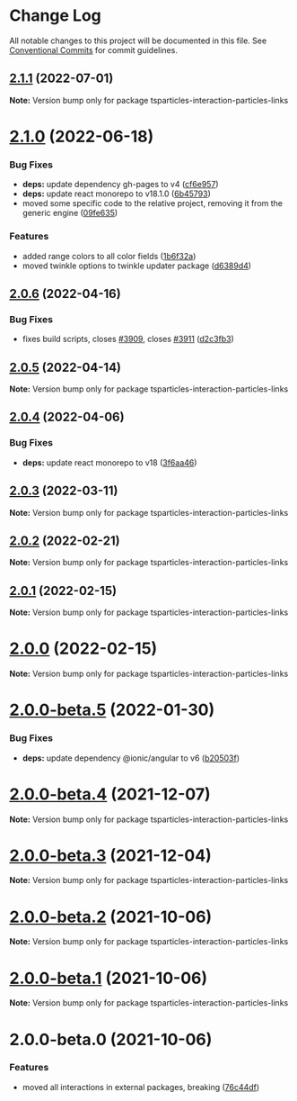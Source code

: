 # Change Log

All notable changes to this project will be documented in this file.
See [Conventional Commits](https://conventionalcommits.org) for commit guidelines.

## [2.1.1](https://github.com/matteobruni/tsparticles/compare/tsparticles-interaction-particles-links@2.1.0...tsparticles-interaction-particles-links@2.1.1) (2022-07-01)

**Note:** Version bump only for package tsparticles-interaction-particles-links





# [2.1.0](https://github.com/matteobruni/tsparticles/compare/tsparticles-interaction-particles-links@2.0.6...tsparticles-interaction-particles-links@2.1.0) (2022-06-18)


### Bug Fixes

* **deps:** update dependency gh-pages to v4 ([cf6e957](https://github.com/matteobruni/tsparticles/commit/cf6e9577132afcec26410f7321fcf5ffcfb05930))
* **deps:** update react monorepo to v18.1.0 ([6b45793](https://github.com/matteobruni/tsparticles/commit/6b457937c41d7681a2135dfcb6ff220e578f22bb))
* moved some specific code to the relative project, removing it from the generic engine ([09fe635](https://github.com/matteobruni/tsparticles/commit/09fe63568adc244d11b7eff009626b905d5b05e4))


### Features

* added range colors to all color fields ([1b6f32a](https://github.com/matteobruni/tsparticles/commit/1b6f32ad50beb3dc4813187a6e1d03f3013f3ca9))
* moved twinkle options to twinkle updater package ([d6389d4](https://github.com/matteobruni/tsparticles/commit/d6389d4750bdbd2945a1fe84a781671e618122d2))





## [2.0.6](https://github.com/matteobruni/tsparticles/compare/tsparticles-interaction-particles-links@2.0.5...tsparticles-interaction-particles-links@2.0.6) (2022-04-16)


### Bug Fixes

* fixes build scripts, closes [#3909](https://github.com/matteobruni/tsparticles/issues/3909), closes [#3911](https://github.com/matteobruni/tsparticles/issues/3911) ([d2c3fb3](https://github.com/matteobruni/tsparticles/commit/d2c3fb33ff9c9d529f2609f89c63cb6e1e61ecda))





## [2.0.5](https://github.com/matteobruni/tsparticles/compare/tsparticles-interaction-particles-links@2.0.4...tsparticles-interaction-particles-links@2.0.5) (2022-04-14)

**Note:** Version bump only for package tsparticles-interaction-particles-links





## [2.0.4](https://github.com/matteobruni/tsparticles/compare/tsparticles-interaction-particles-links@2.0.3...tsparticles-interaction-particles-links@2.0.4) (2022-04-06)


### Bug Fixes

* **deps:** update react monorepo to v18 ([3f6aa46](https://github.com/matteobruni/tsparticles/commit/3f6aa46e399d0092ae13ba494db86256c0d05c40))





## [2.0.3](https://github.com/matteobruni/tsparticles/compare/tsparticles-interaction-particles-links@2.0.2...tsparticles-interaction-particles-links@2.0.3) (2022-03-11)

**Note:** Version bump only for package tsparticles-interaction-particles-links





## [2.0.2](https://github.com/matteobruni/tsparticles/compare/tsparticles-interaction-particles-links@2.0.1...tsparticles-interaction-particles-links@2.0.2) (2022-02-21)

**Note:** Version bump only for package tsparticles-interaction-particles-links





## [2.0.1](https://github.com/matteobruni/tsparticles/compare/tsparticles-interaction-particles-links@2.0.0...tsparticles-interaction-particles-links@2.0.1) (2022-02-15)

**Note:** Version bump only for package tsparticles-interaction-particles-links





# [2.0.0](https://github.com/matteobruni/tsparticles/compare/tsparticles-interaction-particles-links@2.0.0-beta.5...tsparticles-interaction-particles-links@2.0.0) (2022-02-15)

**Note:** Version bump only for package tsparticles-interaction-particles-links





# [2.0.0-beta.5](https://github.com/matteobruni/tsparticles/compare/tsparticles-interaction-particles-links@2.0.0-beta.4...tsparticles-interaction-particles-links@2.0.0-beta.5) (2022-01-30)


### Bug Fixes

* **deps:** update dependency @ionic/angular to v6 ([b20503f](https://github.com/matteobruni/tsparticles/commit/b20503ff2a29f6c8617f42c764c8a868fc334c5f))





# [2.0.0-beta.4](https://github.com/matteobruni/tsparticles/compare/tsparticles-interaction-particles-links@2.0.0-beta.3...tsparticles-interaction-particles-links@2.0.0-beta.4) (2021-12-07)

**Note:** Version bump only for package tsparticles-interaction-particles-links





# [2.0.0-beta.3](https://github.com/matteobruni/tsparticles/compare/tsparticles-interaction-particles-links@2.0.0-beta.2...tsparticles-interaction-particles-links@2.0.0-beta.3) (2021-12-04)

**Note:** Version bump only for package tsparticles-interaction-particles-links





# [2.0.0-beta.2](https://github.com/matteobruni/tsparticles/compare/tsparticles-interaction-particles-links@2.0.0-beta.1...tsparticles-interaction-particles-links@2.0.0-beta.2) (2021-10-06)

**Note:** Version bump only for package tsparticles-interaction-particles-links





# [2.0.0-beta.1](https://github.com/matteobruni/tsparticles/compare/tsparticles-interaction-particles-links@2.0.0-beta.0...tsparticles-interaction-particles-links@2.0.0-beta.1) (2021-10-06)

**Note:** Version bump only for package tsparticles-interaction-particles-links





# 2.0.0-beta.0 (2021-10-06)


### Features

* moved all interactions in external packages, breaking ([76c44df](https://github.com/matteobruni/tsparticles/commit/76c44dfa64cae994ddb1a004e7ff6cdbe3a4b5a9))

